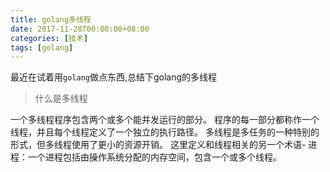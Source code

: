 ```yaml
---
title: golang多线程
date: 2017-11-28T00:00:00+08:00
categories: [技术]
tags: [golang]
---
```


最近在试着用``golang``做点东西,总结下golang的多线程

<!--more-->

> 什么是多线程

一个多线程程序包含两个或多个能并发运行的部分。 程序的每一部分都称作一个线程，并且每个线程定义了一个独立的执行路径。 多线程是多任务的一种特别的形式，但多线程使用了更小的资源开销。 这里定义和线程相关的另一个术语- 进程：一个进程包括由操作系统分配的内存空间，包含一个或多个线程。

